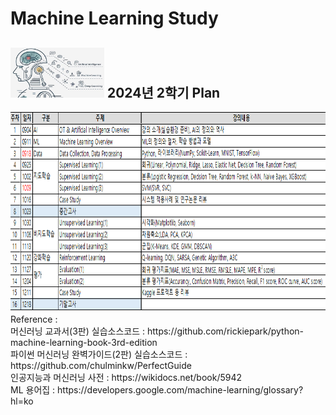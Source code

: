 # Machine Learning Study

## <img width ='150' height = '80' src = 'https://github.com/YangGuiBee/ML/blob/main/TextBook-01/images/CI.png'> 2024년 2학기 Plan 
<img width ='900' height = '320' src = 'https://github.com/YangGuiBee/ML/blob/main/TextBook-01/images/plan.PNG'>
<!--
01(09-02 ~ 09-06) OT & Artificial Intelligence Overview : 강의 소개(실습환경 준비), AI의 정의와 역사<br>
02(09-09 ~ 09-13) Machine Learning Overview : ML의 정의와 절차, 학습 방법과 모델<br>
03(09-16 ~ 09-20) Data Collection, Data Processing : Python, 라이브러리(NumPy, Scikit-Learn, MNIST, TensorFlow...)<br>
04(09-23 ~ 09-27) Supervised Learning(1) : 분류(Logistic Regression, Decision Tree, Random Forest, k-NN, Naive Bayes, XGBoost)<br>
05(09-30 ~ 10-04) Supervised Learning(2) : 회귀(Linear, Polynomial, Ridge, Lasso, Elastic Net, Decision Tree, Random Forest)<br>
06(10-07 ~ 10-11) Supervised Learning(3) : SVM(SVC, SVR)<br>
07(10-14 ~ 10-18) Case Study : 시스템 적용사례 및 연구논문 리뷰<br>
08(10-21 ~ 10-25) 중간고사<br>	
09(10-28 ~ 11-01) Unsupervised Learning(1) : 시각화(Matplotlib, Seaborn)<br>
10(11-04 ~ 11-08) Unsupervised Learning(2) : 차원축소(LDA, PCA, KPCA...)<br>
11(11-11 ~ 11-15) Unsupervised Learning(3) : 군집화(K-Means, Hierarchical, KDE, GMM, DBSCAN)<br>
12(11-18 ~ 11-22) Reinforcement Learning : Q-learning, DQN, SARSA, Genetic Algorithm, A3C<br>
13(11-25 ~ 11-29) Evaluation(1) : 회귀 평가지표(MAE, MSE, MSLE, RMSE, RMSLE, MAPE, MPE, R2 score)<br>
14(12-02 ~ 12-06) Evaluation(2) : 분류 평가지표(Accurancy, Confusion Matrix, Precision, Recall, F1 score, ROC curve, AUC score)<br>
15(12-09 ~ 12-13) Case Study : Kaggle 프로젝트 등 리뷰<br>
16(12-16 ~ 12-20) 기말고사<br>
-->
    Reference :<br>
    머신러닝 교과서(3판) 실습소스코드 : https://github.com/rickiepark/python-machine-learning-book-3rd-edition<br>
    파이썬 머신러닝 완벽가이드(2판) 실습소스코드 : https://github.com/chulminkw/PerfectGuide<br>
    인공지능과 머신러닝 사전 : https://wikidocs.net/book/5942<br>
    ML 용어집 : https://developers.google.com/machine-learning/glossary?hl=ko
